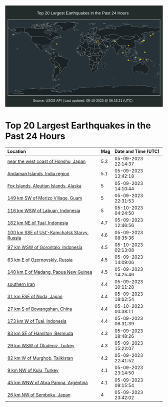 ![Map](./map.png)

# Top 20 Largest Earthquakes in the Past 24 Hours

| Location | Mag | Date and Time (UTC) |
|:---|:---|:---|
| [near the west coast of Honshu, Japan](https://earthquake.usgs.gov/earthquakes/eventpage/us6000kaqu) | 5.3 | 05-09-2023 22:14:37 |
| [Andaman Islands, India region](https://earthquake.usgs.gov/earthquakes/eventpage/us6000kalp) | 5.1 | 05-09-2023 13:42:18 |
| [Fox Islands, Aleutian Islands, Alaska](https://earthquake.usgs.gov/earthquakes/eventpage/us6000kamj) | 5 | 05-09-2023 14:10:44 |
| [149 km SW of Merizo Village, Guam](https://earthquake.usgs.gov/earthquakes/eventpage/us6000kaqw) | 5 | 05-09-2023 22:31:53 |
| [116 km WSW of Labuan, Indonesia](https://earthquake.usgs.gov/earthquakes/eventpage/us6000kasa) | 5 | 05-10-2023 04:24:50 |
| [162 km NE of Tual, Indonesia](https://earthquake.usgs.gov/earthquakes/eventpage/us6000kakw) | 4.7 | 05-09-2023 12:46:56 |
| [100 km SSE of Ust’-Kamchatsk Staryy, Russia](https://earthquake.usgs.gov/earthquakes/eventpage/us6000kak7) | 4.6 | 05-09-2023 08:35:36 |
| [97 km WSW of Gorontalo, Indonesia](https://earthquake.usgs.gov/earthquakes/eventpage/us6000kary) | 4.5 | 05-10-2023 02:13:08 |
| [63 km E of Ozernovskiy, Russia](https://earthquake.usgs.gov/earthquakes/eventpage/us6000kamp) | 4.5 | 05-09-2023 14:09:06 |
| [140 km E of Madang, Papua New Guinea](https://earthquake.usgs.gov/earthquakes/eventpage/us6000kamq) | 4.5 | 05-09-2023 14:25:46 |
| [southern Iran](https://earthquake.usgs.gov/earthquakes/eventpage/us6000kaki) | 4.4 | 05-09-2023 10:11:28 |
| [31 km ESE of Noda, Japan](https://earthquake.usgs.gov/earthquakes/eventpage/us6000kap2) | 4.4 | 05-09-2023 18:02:54 |
| [27 km S of Bowangshan, China](https://earthquake.usgs.gov/earthquakes/eventpage/us6000karq) | 4.4 | 05-10-2023 00:38:11 |
| [173 km W of Tual, Indonesia](https://earthquake.usgs.gov/earthquakes/eventpage/us6000kajq) | 4.4 | 05-09-2023 06:31:39 |
| [83 km SE of Hamilton, Bermuda](https://earthquake.usgs.gov/earthquakes/eventpage/us6000kape) | 4.3 | 05-09-2023 18:48:26 |
| [29 km WSW of Ölüdeniz, Turkey](https://earthquake.usgs.gov/earthquakes/eventpage/us6000kan7) | 4.3 | 05-09-2023 15:22:07 |
| [82 km W of Murghob, Tajikistan](https://earthquake.usgs.gov/earthquakes/eventpage/us6000kaqz) | 4.2 | 05-09-2023 22:41:52 |
| [9 km NW of Kulu, Turkey](https://earthquake.usgs.gov/earthquakes/eventpage/us6000karb) | 4.1 | 05-09-2023 23:14:50 |
| [45 km WNW of Abra Pampa, Argentina](https://earthquake.usgs.gov/earthquakes/eventpage/us6000kak8) | 4.1 | 05-09-2023 09:15:54 |
| [26 km NW of Semboku, Japan](https://earthquake.usgs.gov/earthquakes/eventpage/us6000karh) | 4 | 05-09-2023 23:42:02 |

